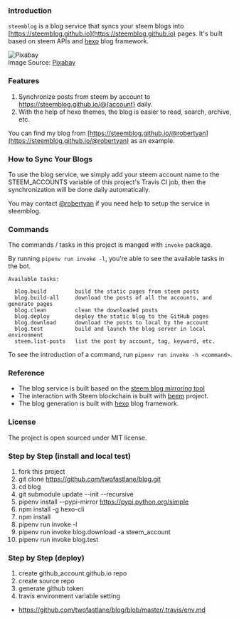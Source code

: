 ### Introduction

`steemblog` is a blog service that syncs your steem blogs into [https://steemblog.github.io](https://steemblog.github.io) pages. It's built based on steem APIs and [hexo](https://hexo.io) blog framework.

![Pixabay](https://cdn.pixabay.com/photo/2015/06/01/09/04/blog-793047_1280.jpg)
<br/>
Image Source: [Pixabay](https://cdn.pixabay.com/photo/2015/06/01/09/04/blog-793047_1280.jpg)


### Features

1. Synchronize posts from steem by account to https://steemblog.github.io/@{account} daily.
1. With the help of hexo themes, the blog is easier to read, search, archive, etc.

You can find my blog from [https://steemblog.github.io/@robertyan](https://steemblog.github.io/@robertyan) as an example.


### How to Sync Your Blogs

To use the blog service, we simply add your steem account name to the STEEM_ACCOUNTS variable of this project's Travis CI job, then the synchronization will be done daily automatically.

You may contact [@robertyan](https://busy.org/@robertyan) if you need help to setup the service in steemblog.


### Commands

The commands / tasks in this project is manged with `invoke` package.

By running `pipenv run invoke -l`, you're able to see the available tasks in the bot.

```
Available tasks:

  blog.build         build the static pages from steem posts
  blog.build-all     download the posts of all the accounts, and generate pages
  blog.clean         clean the downloaded posts
  blog.deploy        deploy the static blog to the GitHub pages
  blog.download      download the posts to local by the account
  blog.test          build and launch the blog server in local environment
  steem.list-posts   list the post by account, tag, keyword, etc.
```

To see the introduction of a command, run `pipenv run invoke -h <command>`.


### Reference

- The blog service is built based on the [steem blog mirroring tool](https://github.com/think-in-universe/blog)
- The interaction with Steem blockchain is built with [beem](https://github.com/holgern/beem) project.
- The blog generation is built with [hexo](https://hexo.io) blog framework.


### License

The project is open sourced under MIT license.

### Step by Step (install and local test)

1. fork this project
2. git clone https://github.com/twofastlane/blog.git
3. cd blog
4. git submodule update --init --recursive
5. pipenv install --pypi-mirror https://pypi.python.org/simple
6. npm install -g hexo-cli
7. npm install
8. pipenv run invoke -l
9. pipenv run invoke blog.download -a steem_account
10. pipenv run invoke blog.test

### Step by Step (deploy)

1. create github_account.github.io repo
2. create source repo
3. generate github token 
4. travis environment variable setting
- https://github.com/twofastlane/blog/blob/master/.travis/env.md



